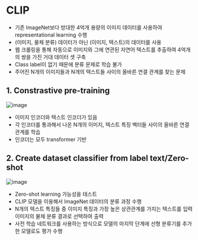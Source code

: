# CLIP

- 기존 ImageNet보다 방대한 4억개 용량의 이미지 데이터를 사용하여 representational learning 수행
- (이미지, 물체 분류) 데이터가 아닌 (이미지, 텍스트)의 데이터를 사용
- 웹 크롤링을 통해 자동으로 이미지와 그에 연관된 자연어 텍스트를 추출하여 4억개의 쌍을 가진 거대 데이터 셋 구축
- Class label이 없기 때문에 분류 문제로 학습 불가
- 주어진 N개의 이미지들과 N개의 텍스트들 사이의 올바른 연결 관계를 찾는 문제


## 1. Constrastive pre-training

![image](https://user-images.githubusercontent.com/80622859/204523429-70d2aa06-2c39-4f29-8b79-9d559f8d8baf.png)

- 이미지 인코더와 텍스트 인코더가 있음
- 각 인코더를 통과해서 나온 N개의 이미지, 텍스트 특징 벡터들 사이의 올바른 연결 관계를 학습
- 인코더는 모두 transformer 기반

## 2. Create dataset classifier from label text/Zero-shot

![image](https://user-images.githubusercontent.com/80622859/204524147-3e181e27-8802-4ac0-8448-fb79eab50c7b.png)


- Zero-shot learning 가능성을 테스트
- CLIP 모델을 이용해서 ImageNet 데이터의 분류 과정 수행
- N개의 텍스트 특징들 중 이미지 특징과 가장 높은 상관관계를 가지는 텍스트를 입력 이미지의 물체 분류 결과로 선택하여 출력
- 사전 학습 네트워크를 사용하는 방식으로 모델의 마지막 단계에 선형 분류기를 추가한 모델로도 평가 수행
